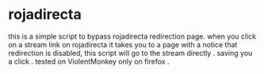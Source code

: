 # rojadirecta
this is a simple script to bypass rojadirecta redirection page.
when you click on a stream link on rojadirecta it takes you to a page 
with a  notice that redirection is disabled, this script will go to the stream directly .
saving you a click . 
tested on ViolentMonkey only on firefox .
